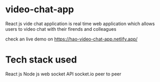 # video-chat-app

React js vide chat application is real time web application which allows users to video chat with their firends and colleagues

check an live demo on https://hao-video-chat-app.netlify.app/


# Tech stack used

React js 
Node js
web socket API
socket.io
peer to peer
